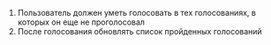 1. Пользователь должен уметь голосовать в тех голосованиях, в которых он еще не проголосовал
2. После голосования обновлять список пройденных голосований